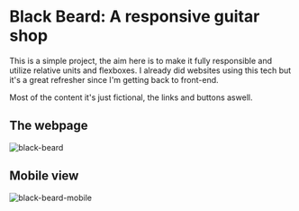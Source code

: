 # Black Beard: A responsive guitar shop

This is a simple project, the aim here is to make it fully responsible
and utilize relative units and flexboxes. I already did websites using this tech
but it's a great refresher since I'm getting back to front-end.

Most of the content it's just fictional, the links and buttons aswell.

## The webpage
![black-beard](https://github.com/rafaelnacle/black-beard/assets/54647722/45a5aacf-2888-4ef6-bb3d-79aec7335774)

## Mobile view
![black-beard-mobile](https://github.com/rafaelnacle/black-beard/assets/54647722/81b1d27c-3d43-4c5e-9b85-43ed7954b9c4)